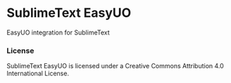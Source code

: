 # SublimeText EasyUO
EasyUO integration for SublimeText

### License
SublimeText EasyUO is licensed under a Creative Commons Attribution 4.0 International License.
